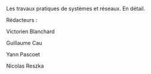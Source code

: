 Les travaux pratiques de systèmes et réseaux. En détail.

Rédacteurs : 

  Victorien Blanchard 
  
  Guillaume Cau 
  
  Yann Pascoet 
  
  Nicolas Reszka
  
